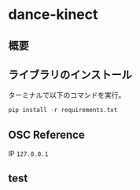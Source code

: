 # dance-kinect

## 概要

## ライブラリのインストール
ターミナルで以下のコマンドを実行。
```python
pip install -r requirements.txt
```

## OSC Reference
IP ```127.0.0.1```

## test